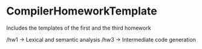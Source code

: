 # CompilerHomeworkTemplate

Includes the templates of the first and the third homework


/hw1 -> Lexical and semantic analysis
/hw3 -> Intermediate code generation
